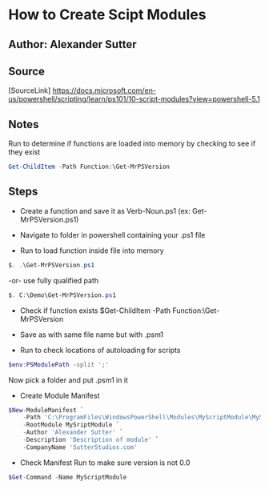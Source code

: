 # How to Create Scipt Modules

## Author: Alexander Sutter

## Source

[SourceLink] <https://docs.microsoft.com/en-us/powershell/scripting/learn/ps101/10-script-modules?view=powershell-5.1>

## Notes

Run to determine if functions are loaded into memory by checking to see if they exist

```powershell
Get-ChildItem -Path Function:\Get-MrPSVersion
```

## Steps

- Create a function and save it as Verb-Noun.ps1 (ex: Get-MrPSVersion.ps1)

- Navigate to folder in powershell containing your .ps1 file

- Run to load function inside file into memory

```powershell
$. .\Get-MrPSVersion.ps1
```

-or- use fully qualified path

```powershell
$. C:\Demo\Get-MrPSVersion.ps1
```

- Check if function exists
    $Get-ChildItem -Path Function:\Get-MrPSVersion

- Save as with same file name but with .psm1

- Run to check locations of autoloading for scripts

```powershell
$env:PSModulePath -split ';'
```

Now pick a folder and put .psm1 in it

- Create Module Manifest

```powershell
$New-ModuleManifest `
    -Path 'C:\ProgramFiles\WindowsPowerShell\Modules\MyScriptModule\MyScriptModule.psd1' `
    -RootModule MySriptModule `
    -Author 'Alexander Sutter' `
    -Description 'Description of module' `
    -CompanyName 'SutterStudios.com'
```

- Check Manifest
    Run to make sure version is not 0.0

```powershell
$Get-Command -Name MyScriptModule
```
